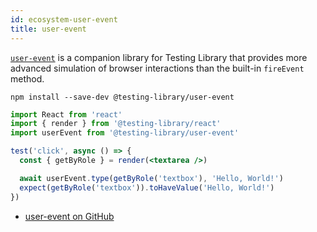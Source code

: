 ```yaml
---
id: ecosystem-user-event
title: user-event
---
```


[`user-event`][gh] is a companion library for Testing Library that
provides more advanced simulation of browser interactions than the built-in
`fireEvent` method.

```
npm install --save-dev @testing-library/user-event
```

```jsx
import React from 'react'
import { render } from '@testing-library/react'
import userEvent from '@testing-library/user-event'

test('click', async () => {
  const { getByRole } = render(<textarea />)

  await userEvent.type(getByRole('textbox'), 'Hello, World!')
  expect(getByRole('textbox')).toHaveValue('Hello, World!')
})
```

- [user-event on GitHub][gh]

[gh]: https://github.com/testing-library/user-event
